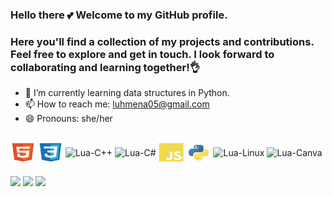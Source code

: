 ### Hello there 💕 Welcome to my GitHub profile.
### Here you'll find a collection of my projects and contributions. Feel free to explore and get in touch. I look forward to collaborating and learning together!👌

- 🌱 I’m currently learning data structures in Python.
- 📫 How to reach me: luhmena05@gmail.com
- 😄 Pronouns: she/her
<div style="display: inline_block"><br>
   <img align="center" alt="Lua-HTML" height="30" width="40" src="https://raw.githubusercontent.com/devicons/devicon/master/icons/html5/html5-original.svg">
   <img align="center" alt="Lua-CSS" height="30" width="40" src="https://raw.githubusercontent.com/devicons/devicon/master/icons/css3/css3-original.svg">
   <img align="center" alt="Lua-C++" height="30" width="40" src="https://cdn.jsdelivr.net/gh/devicons/devicon@latest/icons/cplusplus/cplusplus-original.svg">
   <img align="center" alt="Lua-C#" height="30" width="40" src="https://cdn.jsdelivr.net/gh/devicons/devicon@latest/icons/csharp/csharp-original.svg">
   <img align="center" alt="Lua-Js" height="30" width="40" src="https://raw.githubusercontent.com/devicons/devicon/master/icons/javascript/javascript-plain.svg">
   <img align="center" alt="Lua-Python" height="30" width="40" src="https://raw.githubusercontent.com/devicons/devicon/master/icons/python/python-original.svg">
   <img align="center" alt="Lua-Linux" height="30" width="40" src="https://cdn.jsdelivr.net/gh/devicons/devicon@latest/icons/linux/linux-original.svg">
   <img align="center" alt="Lua-Canva" height="30" width="40" src="https://cdn.jsdelivr.net/gh/devicons/devicon@latest/icons/canva/canva-original.svg">   
</div>

  ### 
  
<div> 
  <a href = "mailto: luhmena05@gmail.com"><img src="https://img.shields.io/badge/Gmail-D14836?style=for-the-badge&logo=gmail&logoColor=white"></a>
  <a href="https://www.instagram.com/mmoonnax/" target="_blank"><img src="https://img.shields.io/badge/-Instagram-%23E4405F?style=for-the-badge&logo=instagram&logoColor=white" target="_blank"></a>
  <a href="https://www.linkedin.com/in/luana-brisola-mena-/" target="_blank"><img src="https://img.shields.io/badge/-LinkedIn-%230077B5?style=for-the-badge&logo=linkedin&logoColor=white" target="_blank"></a> 
  
</div>
 

